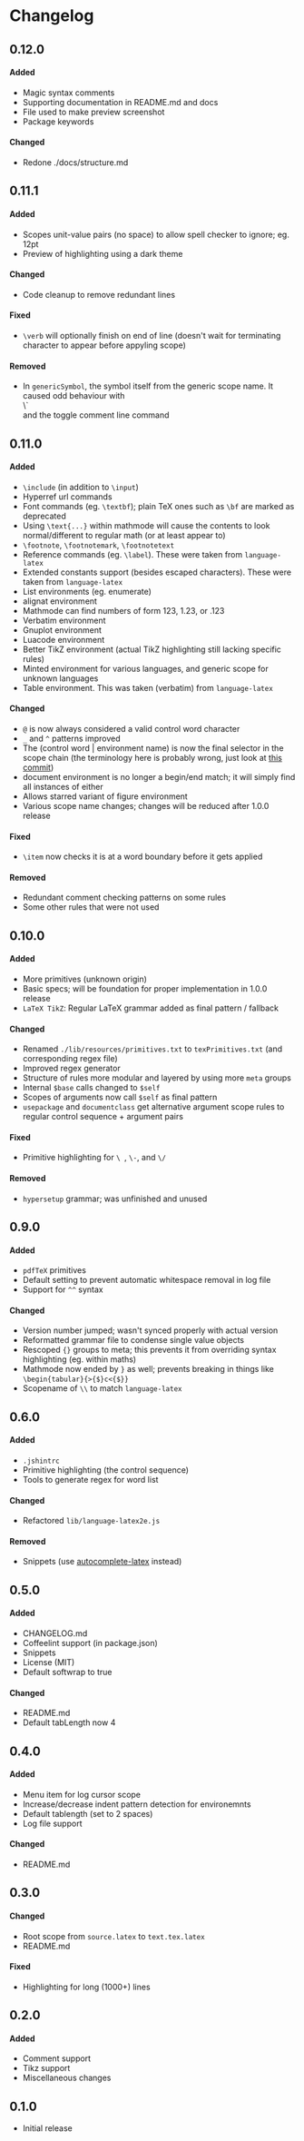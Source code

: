 # Changelog

<!-- ## Unreleased -->

## 0.12.0
#### Added
- Magic syntax comments
- Supporting documentation in README.md and docs
- File used to make preview screenshot
- Package keywords

#### Changed
- Redone ./docs/structure.md

## 0.11.1
#### Added
- Scopes unit-value pairs (no space) to allow spell checker to ignore; eg. 12pt
- Preview of highlighting using a dark theme

#### Changed
- Code cleanup to remove redundant lines

#### Fixed
- `\verb` will optionally finish on end of line (doesn't wait for terminating character to appear before appyling scope)

#### Removed
- In `genericSymbol`, the symbol itself from the generic scope name. It caused odd behaviour with <section>\\`</section> and the toggle comment line command


## 0.11.0
#### Added
- `\include` (in addition to `\input`)
- Hyperref url commands
- Font commands (eg. `\textbf`); plain TeX ones such as `\bf` are marked as deprecated
- Using `\text{...}` within mathmode will cause the contents to look normal/different to regular math (or at least appear to)
- `\footnote`, `\footnotemark`, `\footnotetext`
- Reference commands (eg. `\label`). These were taken from `language-latex`
- Extended constants support (besides escaped characters). These were taken from `language-latex`
- List environments (eg. enumerate)
- alignat environment
- Mathmode can find numbers of form 123, 1.23, or .123
- Verbatim environment
- Gnuplot environment
- Luacode environment
- Better TikZ environment (actual TikZ highlighting still lacking specific rules)
- Minted environment for various languages, and generic scope for unknown languages
- Table environment. This was taken (verbatim) from `language-latex`


#### Changed
- `@` is now always considered a valid control word character
- `_` and `^` patterns improved
- The (control word | environment name) is now the final selector in the scope chain (the terminology here is probably wrong, just look at [this commit](https://github.com/Aerijo/language-latex2e/commit/08b5cae144b0ad6d251cf6b86fd19051fea1f24d))
- document environment is no longer a begin/end match; it will simply find all instances of either
- Allows starred variant of figure environment
- Various scope name changes; changes will be reduced after 1.0.0 release


#### Fixed
- `\item` now checks it is at a word boundary before it gets applied

#### Removed
- Redundant comment checking patterns on some rules
- Some other rules that were not used

## 0.10.0
#### Added
- More primitives (unknown origin)
- Basic specs; will be foundation for proper implementation in 1.0.0 release
- `LaTeX TikZ`: Regular LaTeX grammar added as final pattern / fallback

#### Changed
- Renamed `./lib/resources/primitives.txt` to `texPrimitives.txt` (and corresponding regex file)
- Improved regex generator
- Structure of rules more modular and layered by using more `meta` groups
- Internal `$base` calls changed to `$self`
- Scopes of arguments now call `$self` as final pattern
- `usepackage` and `documentclass` get alternative argument scope rules to regular control sequence + argument pairs

#### Fixed
- Primitive highlighting for `\ `, `\-`, and `\/`

#### Removed
- `hypersetup` grammar; was unfinished and unused

## 0.9.0
#### Added
- `pdfTeX` primitives
- Default setting to prevent automatic whitespace removal in log file
- Support for `^^` syntax

#### Changed
- Version number jumped; wasn't synced properly with actual version
- Reformatted grammar file to condense single value objects
- Rescoped `{}` groups to meta; this prevents it from overriding syntax highlighting (eg. within maths)
- Mathmode now ended by `}` as well; prevents breaking in things like `\begin{tabular}{>{$}c<{$}}`
- Scopename of `\\` to match `language-latex`

## 0.6.0
#### Added
- `.jshintrc`
- Primitive highlighting (the control sequence)
- Tools to generate regex for word list

#### Changed
- Refactored `lib/language-latex2e.js`

#### Removed
- Snippets (use [autocomplete-latex](https://github.com/Aerijo/autocomplete-latex) instead)

## 0.5.0
#### Added
- CHANGELOG.md
- Coffeelint support (in package.json)
- Snippets
- License (MIT)
- Default softwrap to true

#### Changed
- README.md
- Default tabLength now 4

## 0.4.0

#### Added
- Menu item for log cursor scope
- Increase/decrease indent pattern detection for environemnts
- Default tablength (set to 2 spaces)
- Log file support

#### Changed
- README.md


## 0.3.0
#### Changed
- Root scope from `source.latex` to `text.tex.latex`
- README.md


#### Fixed
- Highlighting for long (1000+) lines

## 0.2.0
#### Added
- Comment support
- Tikz support
- Miscellaneous changes

## 0.1.0
- Initial release
